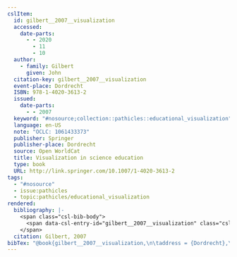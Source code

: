 ```yaml
---
cslItem:
  id: gilbert__2007__visualization
  accessed:
    date-parts:
      - - 2020
        - 11
        - 10
  author:
    - family: Gilbert
      given: John
  citation-key: gilbert__2007__visualization
  event-place: Dordrecht
  ISBN: 978-1-4020-3613-2
  issued:
    date-parts:
      - - 2007
  keyword: "#nosource;collection::pathicles::educational_visualization"
  language: en-US
  note: "OCLC: 1061433373"
  publisher: Springer
  publisher-place: Dordrecht
  source: Open WorldCat
  title: Visualization in science education
  type: book
  URL: http://link.springer.com/10.1007/1-4020-3613-2
tags:
  - "#nosource"
  - issue:pathicles
  - topic:pathicles/educational_visualization
rendered:
  bibliography: |-
    <span class="csl-bib-body">
      <span data-csl-entry-id="gilbert__2007__visualization" class="csl-entry">Gilbert, J. 2007. <i>Visualization in science education</i>. Springer. <a href='http://link.springer.com/10.1007/1-4020-3613-2'>http://link.springer.com/10.1007/1-4020-3613-2</a></span>
    </span>
  citation: Gilbert, 2007
bibTex: "@book{gilbert__2007__visualization,\n\taddress = {Dordrecht},\n\tauthor = {Gilbert, John},\n\tyear = {2007},\n\tnote = {OCLC: 1061433373},\n\tpublisher = {Springer},\n\ttitle = {Visualization in science education},\n}\n\n"
---
```

